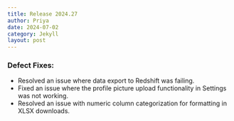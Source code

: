 ```yaml
---
title: Release 2024.27
author: Priya
date: 2024-07-02
category: Jekyll
layout: post
---
```

### Defect Fixes:
* Resolved an issue where data export to Redshift was failing.
* Fixed an issue where the profile picture upload functionality in Settings was not working.
* Resolved an issue with numeric column categorization for formatting in XLSX downloads.